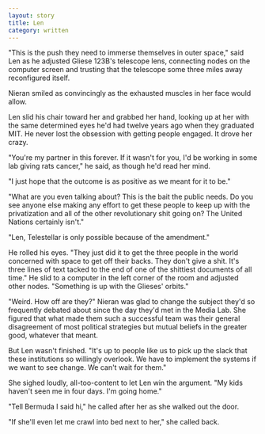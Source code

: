 ```yaml
---
layout: story
title: Len
category: written
---
```


"This is the push they need to immerse themselves in outer space," said Len as he adjusted Gliese 123B's telescope lens, connecting nodes on the computer screen and trusting that the telescope some three miles away reconfigured itself.  

Nieran smiled as convincingly as the exhausted muscles in her face would allow.

Len slid his chair toward her and grabbed her hand, looking up at her with the same determined eyes he'd had twelve years ago when they graduated MIT. He never lost the obsession with getting people engaged. It drove her crazy.

"You're my partner in this forever. If it wasn't for you, I'd be working in some lab giving rats cancer," he said, as though he'd read her mind.

"I just hope that the outcome is as positive as we meant for it to be."

"What are you even talking about? This is the bait the public needs. Do you see anyone else making any effort to get these people to keep up with the privatization and all of the other revolutionary shit going on? The United Nations certainly isn't."

"Len, Telestellar is only possible because of the amendment."

He rolled his eyes. "They just did it to get the three people in the world concerned with space to get off their backs. They don't give a shit. It's three lines of text tacked to the end of one of the shittiest documents of all time." He slid to a computer in the left corner of the room and adjusted other nodes. "Something is up with the Glieses' orbits."

"Weird. How off are they?" Nieran was glad to change the subject they'd so frequently debated about since the day they'd met in the Media Lab. She figured that what made them such a successful team was their general disagreement of most political strategies but mutual beliefs in the greater good, whatever that meant.

But Len wasn't finished. "It's up to people like us to pick up the slack that these institutions so willingly overlook. We have to implement the systems if
we want to see change. We can't wait for them."

She sighed loudly, all-too-content to let Len win the argument. "My kids haven't seen me in four days. I'm going home."

"Tell Bermuda I said hi," he called after her as she walked out the door.

"If she'll even let me crawl into bed next to her," she called back.

